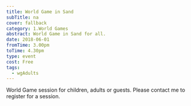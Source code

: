 ```yaml
---
title: World Game in Sand
subTitle: na
cover: fallback
category: 1.World Games
abstract: World Game in Sand for all.
date: 2018-06-01
fromTime: 3.00pm
toTime: 4.30pm
type: event
cost: Free
tags:
  - wgAdults
---
```


World Game session for children, adults or guests. Please contact me to register for a session.

